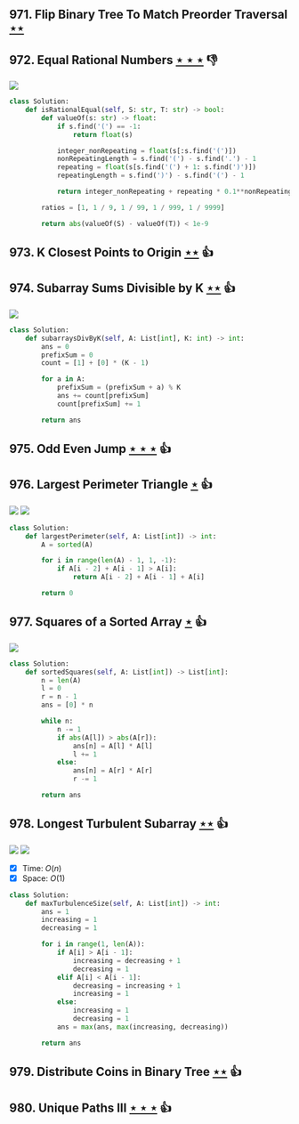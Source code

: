 ## 971. Flip Binary Tree To Match Preorder Traversal [$\star\star$](https://leetcode.com/problems/flip-binary-tree-to-match-preorder-traversal)

## 972. Equal Rational Numbers [$\star\star\star$](https://leetcode.com/problems/equal-rational-numbers) :thumbsdown:

![](https://img.shields.io/badge/-Math-434343.svg?style=flat-square)

```python
class Solution:
    def isRationalEqual(self, S: str, T: str) -> bool:
        def valueOf(s: str) -> float:
            if s.find('(') == -1:
                return float(s)

            integer_nonRepeating = float(s[:s.find('(')])
            nonRepeatingLength = s.find('(') - s.find('.') - 1
            repeating = float(s[s.find('(') + 1: s.find(')')])
            repeatingLength = s.find(')') - s.find('(') - 1

            return integer_nonRepeating + repeating * 0.1**nonRepeatingLength * ratios[repeatingLength]

        ratios = [1, 1 / 9, 1 / 99, 1 / 999, 1 / 9999]

        return abs(valueOf(S) - valueOf(T)) < 1e-9
```

## 973. K Closest Points to Origin [$\star\star$](https://leetcode.com/problems/k-closest-points-to-origin) :thumbsup:

## 974. Subarray Sums Divisible by K [$\star\star$](https://leetcode.com/problems/subarray-sums-divisible-by-k) :thumbsup:

![](https://img.shields.io/badge/-Hash%20Table-7BA23F.svg?style=flat-square)

```python
class Solution:
    def subarraysDivByK(self, A: List[int], K: int) -> int:
        ans = 0
        prefixSum = 0
        count = [1] + [0] * (K - 1)

        for a in A:
            prefixSum = (prefixSum + a) % K
            ans += count[prefixSum]
            count[prefixSum] += 1

        return ans
```

## 975. Odd Even Jump [$\star\star\star$](https://leetcode.com/problems/odd-even-jump) :thumbsup:

## 976. Largest Perimeter Triangle [$\star$](https://leetcode.com/problems/largest-perimeter-triangle) :thumbsup:

![](https://img.shields.io/badge/-Math-434343.svg?style=flat-square) ![](https://img.shields.io/badge/-Sort-0F2540.svg?style=flat-square)

```python
class Solution:
    def largestPerimeter(self, A: List[int]) -> int:
        A = sorted(A)

        for i in range(len(A) - 1, 1, -1):
            if A[i - 2] + A[i - 1] > A[i]:
                return A[i - 2] + A[i - 1] + A[i]

        return 0
```

## 977. Squares of a Sorted Array [$\star$](https://leetcode.com/problems/squares-of-a-sorted-array) :thumbsup:

![](https://img.shields.io/badge/-Two%20Pointers-2EA9DF.svg?style=flat-square)

```python
class Solution:
    def sortedSquares(self, A: List[int]) -> List[int]:
        n = len(A)
        l = 0
        r = n - 1
        ans = [0] * n

        while n:
            n -= 1
            if abs(A[l]) > abs(A[r]):
                ans[n] = A[l] * A[l]
                l += 1
            else:
                ans[n] = A[r] * A[r]
                r -= 1

        return ans
```

## 978. Longest Turbulent Subarray [$\star\star$](https://leetcode.com/problems/longest-turbulent-subarray) :thumbsup:

![](https://img.shields.io/badge/-Dynamic%20Programming-113285.svg?style=flat-square) ![](https://img.shields.io/badge/-Sliding%20Window-1E88A8.svg?style=flat-square)

- [x] Time: $O(n)$
- [x] Space: $O(1)$

```python
class Solution:
    def maxTurbulenceSize(self, A: List[int]) -> int:
        ans = 1
        increasing = 1
        decreasing = 1

        for i in range(1, len(A)):
            if A[i] > A[i - 1]:
                increasing = decreasing + 1
                decreasing = 1
            elif A[i] < A[i - 1]:
                decreasing = increasing + 1
                increasing = 1
            else:
                increasing = 1
                decreasing = 1
            ans = max(ans, max(increasing, decreasing))

        return ans
```

## 979. Distribute Coins in Binary Tree [$\star\star$](https://leetcode.com/problems/distribute-coins-in-binary-tree) :thumbsup:

## 980. Unique Paths III [$\star\star\star$](https://leetcode.com/problems/unique-paths-iii) :thumbsup:
